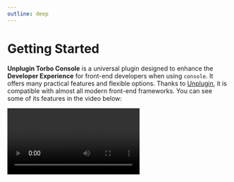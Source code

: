 ```yaml
---
outline: deep
---
```


# Getting Started

**Unplugin Torbo Console** is a universal plugin designed to enhance the **Developer Experience** for front-end developers when using `console`. It offers many practical features and flexible options. Thanks to [Unplugin](https://unplugin.unjs.io), it is compatible with almost all modern front-end frameworks. You can see some of its features in the video below:

<video src="/demo.mp4" controls />

<p align='center' flex gap-4 items-center>
<a href="https://www.npmjs.com/package/unplugin-turbo-console">
<img src="https://img.shields.io/npm/v/unplugin-turbo-console?style=flat&colorA=3f3f46&colorB=4FC08D">
</a>
<a href="https://www.npmjs.com/package/unplugin-turbo-console">
<img src="https://img.shields.io/npm/dm/unplugin-turbo-console?style=flat&colorA=3f3f46&colorB=4FC08D">
</a>
<a href="https://stackblitz.com/github/yuyinws/stackblitz-demo?file=src%2FApp.vue">
<img src="https://developer.stackblitz.com/img/open_in_stackblitz.svg">
</a>
</p>

## Usage

### Install

::: code-group

```bash [pnpm]
pnpm add -D unplugin-turbo-console
```

```bash [yarn]
yarn add unplugin-turbo-console -D
```

```bash [npm]
npm i unplugin-turbo-console --save-dev
```

```bash [bun]
bun add unplugin-turbo-console -d
```

:::

### Integration

#### Build tools

::: code-group

```ts{3,7-9} twoslash [Vite]
// vite.config.ts
import { defineConfig } from 'vite'
import TurboConsole from 'unplugin-turbo-console/vite'

export default defineConfig({
  plugins: [
    TurboConsole({
      /* options here */
    })
  ],
})
```

```js{5} [webpack]
// webpack.config.js
module.exports = {
  /* ... */
  plugins: [
    require('unplugin-turbo-console/webpack')({ /* options */ }),
  ],
}
```

```js{6,9-11} [Vue CLI]
// vue.config.js
const { defineConfig } = require('@vue/cli-service')

module.exports = defineConfig({
  transpileDependencies: true,
  parallel: false, // 重要！
  configureWebpack: {
    plugins: [
      require('unplugin-turbo-console/webpack')({
        /* options here */
      })
    ]
  }
})
```

```js{12-14} [Rspack]
// rspack.config.js
const rspack = require('@rspack/core')
const { VueLoaderPlugin } = require('vue-loader')
/** @type {import('@rspack/cli').Configuration} */

const config = {
  plugins: [
    new VueLoaderPlugin(),
    new rspack.HtmlRspackPlugin({
      template: './index.html'
    }),
    require('unplugin-turbo-console/rspack')({
        /* options here */
    }),
  ],

}
module.exports = config
```

```ts{4,11-13} twoslash [Farm]
// farm.config.ts
import { defineConfig } from '@farmfe/core'
import vue from '@vitejs/plugin-vue'
import TurboConsole from 'unplugin-turbo-console/farm'

export default defineConfig({
  vitePlugins: [
    vue(),
  ],
  plugins: [
    TurboConsole({
        /* options here */
    })
  ]
})
```

:::

#### Meta-Framework

::: code-group

``` ts{4} [Nuxt]
// nuxt.config.ts
export default defineNuxtConfig({
  modules: [
    'unplugin-turbo-console/nuxt'
  ],
  turboConsole: {
    /* options here */
  }
})
```

```ts{3,7} [SvelteKit]
import { sveltekit } from '@sveltejs/kit/vite'
import { defineConfig } from 'vite'
import TurboConsole from 'unplugin-turbo-console/vite'

export default defineConfig({
  plugins: [
    TurboConsole(), // 请把本插件放在 sveltekit() 之前
    sveltekit()
  ]
})
```

```js{3,8} [Astro]
// astro.config.mjs
import { defineConfig } from 'astro/config'
import TurboConsole from 'unplugin-turbo-console/astro'

// https://astro.build/config
export default defineConfig({
  integrations: [
    TurboConsole()
  ]
})
```

```js{6} [Next.js]
// next.config.js
/** @type {import('next').NextConfig} */
const nextConfig = {
  webpack(config) {
    config.plugins.push(
      require('unplugin-turbo-console/webpack')()
    )

    return config
  }
}

module.exports = nextConfig
```

```ts{2,7} twoslash [SolidStart]
import { defineConfig } from '@solidjs/start/config'
import TurboConsole from 'unplugin-turbo-console/vite'

export default defineConfig({
  vite: {
    plugins: [
      TurboConsole()
    ]
  },
})
```

:::
